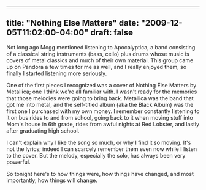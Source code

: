 
---
title: "Nothing Else Matters"
date: "2009-12-05T11:02:00-04:00"
draft: false
---

Not long ago Mogg mentioned listening to Apocalyptica, a band consisting of a classical string instruments (bass, cello) plus drums whose music is covers of metal classics and much of their own material. This group came up on Pandora a few times for me as well, and I really enjoyed them, so finally I started listening more seriously.

One of the first pieces I recognized was a cover of Nothing Else Matters by Metallica; one I think we're all familiar with. I wasn't ready for the memories that those melodies were going to bring back. Metallica was the band that got me into metal, and the self-titled album (aka the Black Album) was the first one I purchased with my own money. I remember constantly listening to it on bus rides to and from school, going back to it when moving stuff into Mom's house in 6th grade, rides from awful nights at Red Lobster, and lastly after graduating high school.

I can't explain why I like the song so much, or why I find it so moving. It's not the lyrics; indeed I can scarcely remember them even now while I listen to the cover. But the melody, especially the solo, has always been very powerful.

So tonight here's to how things were, how things have changed, and most importantly, how things will change.

